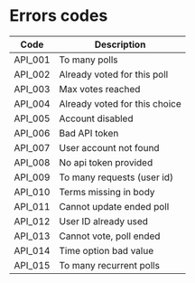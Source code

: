 # Errors codes

| Code     | Description                   |
| -------- | ----------------------------- |
| API\_001 | To many polls                 |
| API\_002 | Already voted for this poll   |
| API\_003 | Max votes reached             |
| API\_004 | Already voted for this choice |
| API\_005 | Account disabled              |
| API\_006 | Bad API token                 |
| API\_007 | User account not found        |
| API\_008 | No api token provided         |
| API\_009 | To many requests (user id)    |
| API\_010 | Terms missing in body         |
| API\_011 | Cannot update ended poll      |
| API\_012 | User ID already used          |
| API\_013 | Cannot vote, poll ended       |
| API\_014 | Time option bad value         |
| API\_015 | To many recurrent polls       |
